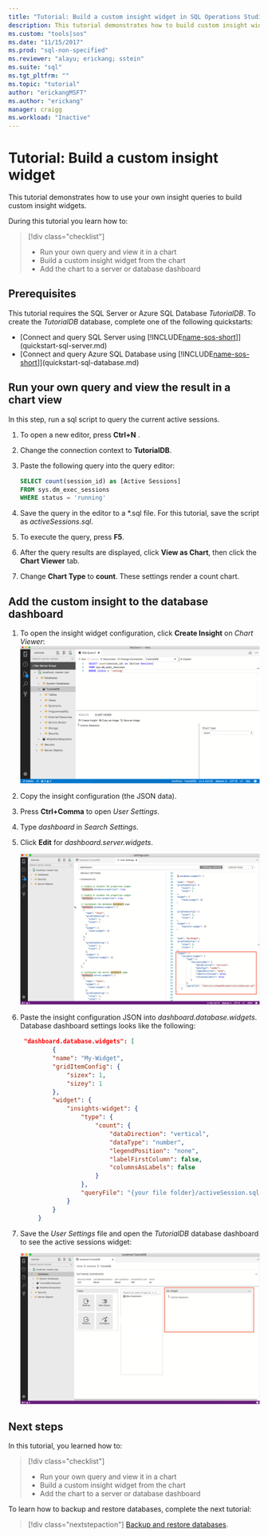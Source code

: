 ```yaml
---
title: "Tutorial: Build a custom insight widget in SQL Operations Studio (preview) | Microsoft Docs"
description: This tutorial demonstrates how to build custom insight widgets and add them to database and server dashboards in SQL Operations Studio (preview).
ms.custom: "tools|sos"
ms.date: "11/15/2017"
ms.prod: "sql-non-specified"
ms.reviewer: "alayu; erickang; sstein"
ms.suite: "sql"
ms.tgt_pltfrm: ""
ms.topic: "tutorial"
author: "erickangMSFT"
ms.author: "erickang"
manager: craigg
ms.workload: "Inactive"
---
```


# Tutorial: Build a custom insight widget

This tutorial demonstrates how to use your own insight queries to build custom insight widgets.

During this tutorial you learn how to:
> [!div class="checklist"]
> * Run your own query and view it in a chart
> * Build a custom insight widget from the chart
> * Add the chart to a server or database dashboard

## Prerequisites

This tutorial requires the SQL Server or Azure SQL Database *TutorialDB*. To create the *TutorialDB* database, complete one of the following quickstarts:

- [Connect and query SQL Server using [!INCLUDE[name-sos-short](../includes/name-sos-short.md)]](quickstart-sql-server.md)
- [Connect and query Azure SQL Database using [!INCLUDE[name-sos-short](../includes/name-sos-short.md)]](quickstart-sql-database.md)


## Run your own query and view the result in a chart view
In this step, run a sql script to query the current active sessions.

1. To open a new editor, press **Ctrl+N** . 
1. Change the connection context to **TutorialDB**.

1. Paste the following query into the query editor:

   ```sql
   SELECT count(session_id) as [Active Sessions]
   FROM sys.dm_exec_sessions
   WHERE status = 'running'
   ```
1. Save the query in the editor to a \*.sql file. For this tutorial, save the script as *activeSessions.sql*.
1. To execute the query, press **F5**.
1. After the query results are displayed, click **View as Chart**, then click the **Chart Viewer** tab.
1. Change **Chart Type** to **count**. These settings render a count chart.

## Add the custom insight to the database dashboard

1. To open the insight widget configuration, click **Create Insight** on *Chart Viewer*:
   ![configuration](./media/tutorial-build-custom-insight-sql-server/create-insight.png)
   
2. Copy the insight configuration (the JSON data). 

3. Press **Ctrl+Comma** to open *User Settings*.

4. Type *dashboard* in *Search Settings*.

1. Click **Edit** for *dashboard.server.widgets*.

   ![dashboard settings](./media/tutorial-build-custom-insight-sql-server/dashboard-settings.png)

5. Paste the insight configuration JSON into *dashboard.database.widgets*. Database dashboard settings looks like the following:

   ```json
    "dashboard.database.widgets": [
            {
            "name": "My-Widget",
            "gridItemConfig": {
                "sizex": 1,
                "sizey": 1
            },
            "widget": {
                "insights-widget": {
                    "type": {
                        "count": {
                            "dataDirection": "vertical",
                            "dataType": "number",
                            "legendPosition": "none",
                            "labelFirstColumn": false,
                            "columnsAsLabels": false
                        }
                    },
                    "queryFile": "{your file folder}/activeSession.sql"
                }
            }
        }
   ```
6. Save the *User Settings* file and open the *TutorialDB* database dashboard to see the active sessions widget:

   ![activesession insight](./media/tutorial-build-custom-insight-sql-server/insight-activesession-dashboard.png) 


## Next steps
In this tutorial, you learned how to:
> [!div class="checklist"]
> * Run your own query and view it in a chart
> * Build a custom insight widget from the chart
> * Add the chart to a server or database dashboard

To learn how to backup and restore databases, complete the next tutorial:

> [!div class="nextstepaction"]
> [Backup and restore databases](tutorial-backup-restore-sql-server.md).